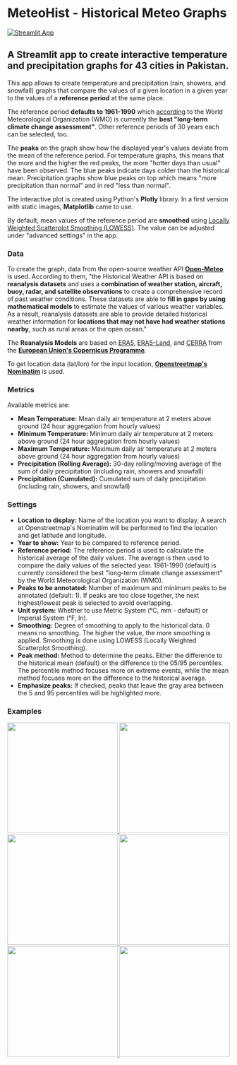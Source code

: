 # MeteoHist - Historical Meteo Graphs

[![Streamlit App](https://static.streamlit.io/badges/streamlit_badge_black_white.svg)](https://pakmeteohist-wenclims.streamlit.app/)


## A Streamlit app to create interactive temperature and precipitation graphs for 43 cities in Pakistan.

This app allows to create temperature and precipitation (rain, showers, and snowfall) graphs that compare the values of a given location in a given year to the values of a **reference period** at the same place.

The reference period **defaults to 1961-1990** which [according](https://public.wmo.int/en/media/news/it%E2%80%99s-warmer-average-what-average) to the World Meteorological Organization (WMO) is currently the **best "long-term climate change assessment"**. Other reference periods of 30 years each can be selected, too.

The **peaks** on the graph show how the displayed year's values deviate from the mean of the reference period. For temperature graphs, this means that the more and the higher the red peaks, the more "hotter days than usual" have been observed. The blue peaks indicate days colder than the historical mean. Precipitation graphs show blue peaks on top which means "more precipitation than normal" and in red "less than normal".

The interactive plot is created using Python's **Plotly** library. In a first version with static images, **Matplotlib** came to use.

By default, mean values of the reference period are **smoothed** using [Locally Weighted Scatterplot Smoothing (LOWESS)](https://www.statsmodels.org/devel/generated/statsmodels.nonparametric.smoothers_lowess.lowess.html). The value can be adjusted under "advanced settings" in the app.


### Data

To create the graph, data from the open-source weather API [**Open-Meteo**](https://open-meteo.com/en/docs/historical-weather-api) is used. According to them, "the Historical Weather API is based on **reanalysis datasets** and uses a **combination of weather station, aircraft, buoy, radar, and satellite observations** to create a comprehensive record of past weather conditions. These datasets are able to **fill in gaps by using mathematical models** to estimate the values of various weather variables. As a result, reanalysis datasets are able to provide detailed historical weather information for **locations that may not have had weather stations nearby**, such as rural areas or the open ocean."

The **Reanalysis Models** are based on [ERA5](https://cds.climate.copernicus.eu/cdsapp#!/dataset/reanalysis-era5-single-levels?tab=overview), [ERA5-Land](https://cds.climate.copernicus.eu/cdsapp#!/dataset/reanalysis-era5-land?tab=overview), and [CERRA](https://cds.climate.copernicus.eu/cdsapp#!/dataset/reanalysis-cerra-single-levels?tab=overview) from the [**European Union's Copernicus Programme**](https://www.copernicus.eu/en).

To get location data (lat/lon) for the input location, [**Openstreetmap's Nominatim**](https://nominatim.openstreetmap.org/) is used.

### Metrics

Available metrics are:

- **Mean Temperature:** Mean daily air temperature at 2 meters above ground (24 hour aggregation from hourly values)
- **Minimum Temperature:** Minimum daily air temperature at 2 meters above ground (24 hour aggregation from hourly values)
- **Maximum Temperature:** Maximum daily air temperature at 2 meters above ground (24 hour aggregation from hourly values)
- **Precipitation (Rolling Average):** 30-day rolling/moving average of the sum of daily precipitation (including rain, showers and snowfall)
- **Precipitation (Cumulated):** Cumulated sum of daily precipitation (including rain, showers, and snowfall)

### Settings

- **Location to display:** Name of the location you want to display. A search at Openstreetmap's Nominatim will be performed to find the location and get latitude and longitude.
- **Year to show:** Year to be compared to reference period.
- **Reference period:** The reference period is used to calculate the historical average of the daily values. The average is then used to compare the daily values of the selected year. 1961-1990 (default) is currently considered the best "long-term climate change assessment" by the World Meteorological Organization (WMO).
- **Peaks to be annotated:** Number of maximum and minimum peaks to be annotated (default: 1). If peaks are too close together, the next highest/lowest peak is selected to avoid overlapping.
- **Unit system:** Whether to use Metric System (°C, mm - default) or Imperial System (°F, In).
- **Smoothing:** Degree of smoothing to apply to the historical data. 0 means no smoothing. The higher the value, the more smoothing is applied. Smoothing is done using LOWESS (Locally Weighted Scatterplot Smoothing).
- **Peak method:** Method to determine the peaks. Either the difference to the historical mean (default) or the difference to the 05/95 percentiles. The percentile method focuses more on extreme events, while the mean method focuses more on the difference to the historical average.
- **Emphasize peaks:** If checked, peaks that leave the gray area between the 5 and 95 percentiles will be highlighted more.

### Examples

<p float="left">
  <a href="https://github.com/haris021/Pak_meteo_hist/blob/main/examples/islamabad-pakistan-precipitation-rolling-2023-ref-1961-1990.png">
    <img src="https://github.com/haris021/Pak_meteo_hist/blob/main/examples/islamabad-pakistan-precipitation-rolling-2023-ref-1961-1990.png?raw=true" width="250" />
  </a>
  <a href="https://github.com/haris021/Pak_meteo_hist/blob/main/examples/quetta-pakistan-temperature-mean-2023-ref-1961-1990.png">
    <img src="https://github.com/haris021/Pak_meteo_hist/blob/main/examples/quetta-pakistan-temperature-mean-2023-ref-1961-1990.png?raw=true" width="250" />
  </a>
  <a href="https://github.com/haris021/Pak_meteo_hist/blob/main/examples/jacobabad-pakistan-temperature-mean-2023-ref-1961-1990.png">
    <img src="https://github.com/haris021/Pak_meteo_hist/blob/main/examples/jacobabad-pakistan-temperature-mean-2023-ref-1961-1990.png?raw=true" width="250" />
  </a>
  <a href="https://github.com/haris021/Pak_meteo_hist/blob/main/examples/dera-ismail-khan-pakistan-temperature-mean-2023-ref-1961-1990.png">
    <img src="https://github.com/haris021/Pak_meteo_hist/blob/main/examples/dera-ismail-khan-pakistan-temperature-mean-2023-ref-1961-1990.png?raw=true" width="250" />
  </a>
  <a href="https://github.com/haris021/Pak_meteo_hist/blob/main/examples/bahawalpur-pakistan-temperature-mean-2023-ref-1961-1990 (1).png">
    <img src="https://github.com/haris021/Pak_meteo_hist/blob/main/examples/bahawalpur-pakistan-temperature-mean-2023-ref-1961-1990 (1).png?raw=true" width="250" />
  </a>
  <a href="https://github.com/haris021/Pak_meteo_hist/blob/main/examples/astore-pakistan-temperature-mean-2023-ref-1961-1990.png">
    <img src="https://github.com/haris021/Pak_meteo_hist/blob/main/examples/astore-pakistan-temperature-mean-2023-ref-1961-1990.png?raw=true" width="250" />
  </a>
</p>

